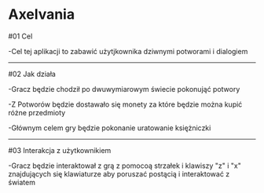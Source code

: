 # Axelvania

#01 Cel

-Cel tej aplikacji to zabawić użytjkownika dziwnymi potworami i dialogiem

--------------------------------------------------------------------------------------------------------------------------------
#02 Jak działa

-Gracz będzie chodził po dwuwymiarowym świecie pokonująć potwory

-Z Potworów będzie dostawało się monety za które będzie można kupić różne przedmioty

-Głównym celem gry będzie pokonanie uratowanie księżniczki


--------------------------------------------------------------------------------------------------------------------------------
#03 Interakcja z użytkownikiem

-Gracz będzie interaktował z grą z pomocoą strzałek i klawiszy "z" i "x" znajdujących się klawiaturze aby poruszać postącią i 
interaktować z światem

